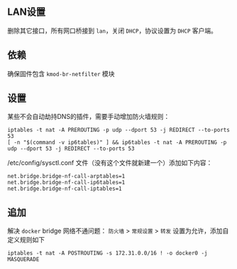 ## LAN设置
删除其它接口，所有网口桥接到 `lan`，关闭 `DHCP`，协议设置为 `DHCP` 客户端。

## 依赖
确保固件包含 `kmod-br-netfilter` 模块

## 设置
某些不会自动劫持DNS的插件，需要手动增加防火墙规则：
```
iptables -t nat -A PREROUTING -p udp --dport 53 -j REDIRECT --to-ports 53
[ -n "$(command -v ip6tables)" ] && ip6tables -t nat -A PREROUTING -p udp --dport 53 -j REDIRECT --to-ports 53
```
/etc/config/sysctl.conf 文件（没有这个文件就新建一个）添加如下内容：
```
net.bridge.bridge-nf-call-arptables=1
net.bridge.bridge-nf-call-ip6tables=1
net.bridge.bridge-nf-call-iptables=1
```

## 追加
解决 `docker` bridge 网络不通问题：
`防火墙` > `常规设置` > `转发` 设置为允许，添加自定义规则如下
```
iptables -t nat -A POSTROUTING -s 172.31.0.0/16 ! -o docker0 -j MASQUERADE
```
